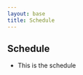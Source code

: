 ```yaml
---
layout: base
title: Schedule
---
```

## Schedule
- This is the schedule
<!DOCTYPE html>
<html>
<head>
    <title>The Current Schedule So far</title>
</head>
<body>
    <div id="message"></div>
    <script>
        // Function to display a message
        function showMessage() {
            const messageDiv = document.getElementById('message');
            messageDiv.innerHTML = 'Hello, World!';
        }
        // Schedule to display the message every second
        function startSchedule() {
            showMessage(); // Display the message immediately
            setInterval(showMessage, 1000); // Repeat every 1000 milliseconds (1 second)
        }
        // Start the schedule when the page loads
        window.onload = startSchedule;
    </script>
</body>
</html>
